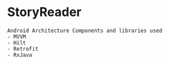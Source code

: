 # StoryReader

```
Android Architecture Components and libraries used
- MVVM
- Hilt
- Retrofit
- RxJava 
```

